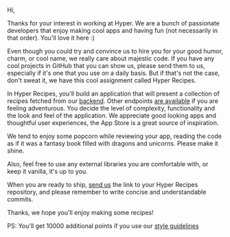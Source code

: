 Hi,

Thanks for your interest in working at Hyper. We are a bunch of passionate developers that enjoy making cool apps and having fun (not necessarily in that order). You'll love it here :)

Even though you could try and convince us to hire you for your good humor, charm, or cool name, we really care about majestic code. If you have any cool projects in GitHub that you can show us, please send them to us, especially if it's one that you use on a daily basis. But if that's not the case, don't sweat it, we have this cool assignment called Hyper Recipes.

In Hyper Recipes, you'll build an application that will present a collection of recipes fetched from our [ backend](http://hyper-recipes.herokuapp.com/recipes). Other endpoints [are available](https://github.com/hyperoslo/hyper-recipes/blob/master/README.md) if you are feeling adventurous. You decide the level of complexity, functionality and the look and feel of the application. We appreciate good looking apps and thoughtful user experiences, the App Store is a great source of inspiration.

We tend to enjoy some popcorn while reviewing your app, reading the code as if it was a fantasy book filled with dragons and unicorns. Please make it shine.

Also, feel free to use any external libraries you are comfortable with, or keep it vanilla, it's up to you.

When you are ready to ship, [send us](mailto:ios@hyper.no) the link to your Hyper Recipes repository, and please remember to write concise and understandable commits.

Thanks, we hope you'll enjoy making some recipes!

PS: You'll get 10000 additional points if you use our [style guidelines](style-guidelines/index.md)
